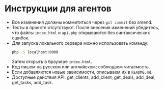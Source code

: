 # Инструкции для агентов

- Все изменения должны коммититься через `git commit` без amend.
- Тесты в проекте отсутствуют. После внесения изменений убедитесь, что
  файлы `index.html` и `api.php` открываются без синтаксических ошибок.
- Для запуска локального сервера можно использовать команду:
  ```bash
  php -S localhost:8000
  ```
  Затем открыть в браузере `index.html`.
- Код пишем на русском или английском; соблюдаем читаемость.
- Если добавляются новые зависимости, описываем их в `README.md`.
- Доступные действия API: get_clients, add_client, get_deals, add_deal, get_tasks, add_task.
